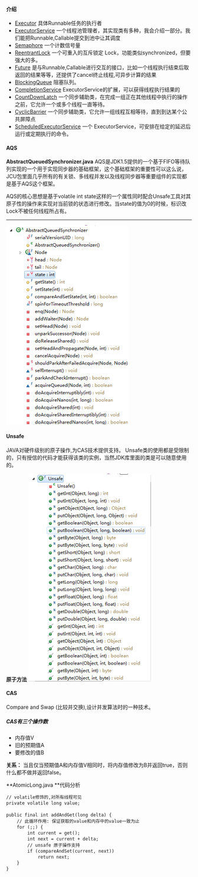 #### 介绍

- [Executor](executor.md) 具体Runnable任务的执行者
- [ExecutorService](executorService.md) 一个线程池管理者，其实现类有多种，我会介绍一部分。我们能把Runnable,Callable提交到池中让其调度
- [Semaphore](semaphore.md) 一个计数信号量
- [ReentrantLock](reentrantLock.md) 一个可重入的互斥锁定 Lock，功能类似synchronized，但要强大的多。
- [Future](future.md) 是与Runnable,Callable进行交互的接口，比如一个线程执行结束后取返回的结果等等，还提供了cancel终止线程,可异步计算的结果
- [BlockingQueue](blockingQueue.md) 阻塞队列。
- [CompletionService](completionService.md) ExecutorService的扩展，可以获得线程执行结果的
- [CountDownLatch](countDownLatch.md) 一个同步辅助类，在完成一组正在其他线程中执行的操作之前，它允许一个或多个线程一直等待。 
- [CyclicBarrier](cyclicBarrier.md) 一个同步辅助类，它允许一组线程互相等待，直到到达某个公共屏障点 
- [ScheduledExecutorService](scheduledExecutorService.md) 一个 ExecutorService，可安排在给定的延迟后运行或定期执行的命令。


#### AQS
**AbstractQueuedSynchronizer.java**
AQS是JDK1.5提供的一个基于FIFO等待队列实现的一个用于实现同步器的基础框架，这个基础框架的重要性可以这么说，JCU包里面几乎所有的有关锁、多线程并发以及线程同步器等重要组件的实现都是基于AQS这个框架。

AQS的核心思想是基于volatile int state这样的一个属性同时配合Unsafe工具对其原子性的操作来实现对当前锁的状态进行修改。当state的值为0的时候，标识改Lock不被任何线程所占有。

****
![](/image/thread/AbstractQueuedSynchronizer.png)


#### Unsafe
JAVA对硬件级别的原子操作,为CAS技术提供支持。
Unsafe类的使用都是受限制的，只有授信的代码才能获得该类的实例，当然JDK库里面的类是可以随意使用的。

**原子方法**
![](/image/thread/unsafe.png)


#### CAS
Compare and Swap (比较并交换),设计并发算法时的一种技术。

##### CAS有三个操作数
- 内存值V
- 旧的预期值A
- 要修改的值B

**关系：** 当且仅当预期值A和内存值V相同时，将内存值修改为B并返回true，否则什么都不做并返回false。

**AtomicLong.java **代码分析

    // volatile修饰的,对所有线程可见
    private volatile long value;
    
    public final int addAndGet(long delta) {
        // 此循环作用: 保证获取的value和内存中的value一致为止
        for (;;) {
            int current = get();
            int next = current + delta;
            // unsafe 原子操作支持
            if (compareAndSet(current, next))
                return next;
        }
    }

